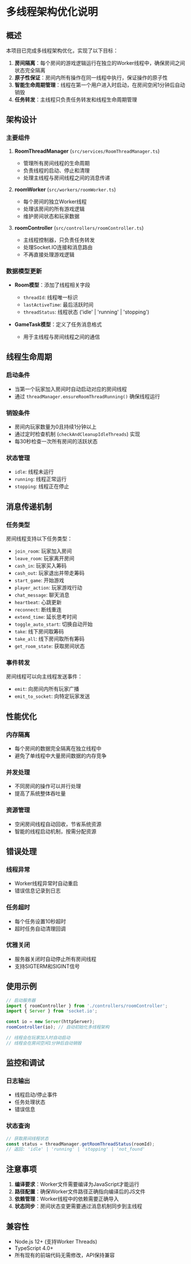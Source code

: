 # 多线程架构优化说明

## 概述

本项目已完成多线程架构优化，实现了以下目标：

1. **房间隔离**：每个房间的游戏逻辑运行在独立的Worker线程中，确保房间之间状态完全隔离
2. **原子性保证**：房间内所有操作在同一线程中执行，保证操作的原子性
3. **智能生命周期管理**：线程在第一个用户进入时启动，在房间空闲1分钟后自动销毁
4. **任务转发**：主线程只负责任务转发和线程生命周期管理

## 架构设计

### 主要组件

1. **RoomThreadManager** (`src/services/RoomThreadManager.ts`)
   - 管理所有房间线程的生命周期
   - 负责线程的启动、停止和清理
   - 处理主线程与房间线程之间的消息传递

2. **roomWorker** (`src/workers/roomWorker.ts`)
   - 每个房间的独立Worker线程
   - 处理该房间的所有游戏逻辑
   - 维护房间状态和玩家数据

3. **roomController** (`src/controllers/roomController.ts`)
   - 主线程控制器，只负责任务转发
   - 处理Socket.IO连接和消息路由
   - 不再直接处理游戏逻辑

### 数据模型更新

- **Room模型**：添加了线程相关字段
  - `threadId`: 线程唯一标识
  - `lastActiveTime`: 最后活跃时间
  - `threadStatus`: 线程状态 ('idle' | 'running' | 'stopping')

- **GameTask模型**：定义了任务消息格式
  - 用于主线程与房间线程之间的通信

## 线程生命周期

### 启动条件
- 当第一个玩家加入房间时自动启动对应的房间线程
- 通过 `threadManager.ensureRoomThreadRunning()` 确保线程运行

### 销毁条件
- 房间内玩家数量为0且持续1分钟以上
- 通过定时检查机制 (`checkAndCleanupIdleThreads`) 实现
- 每30秒检查一次所有房间的活跃状态

### 状态管理
- `idle`: 线程未运行
- `running`: 线程正常运行
- `stopping`: 线程正在停止

## 消息传递机制

### 任务类型
房间线程支持以下任务类型：
- `join_room`: 玩家加入房间
- `leave_room`: 玩家离开房间
- `cash_in`: 玩家买入筹码
- `cash_out`: 玩家退出并带走筹码
- `start_game`: 开始游戏
- `player_action`: 玩家游戏行动
- `chat_message`: 聊天消息
- `heartbeat`: 心跳更新
- `reconnect`: 断线重连
- `extend_time`: 延长思考时间
- `toggle_auto_start`: 切换自动开始
- `take`: 线下房间取筹码
- `take_all`: 线下房间取所有筹码
- `get_room_state`: 获取房间状态

### 事件转发
房间线程可以向主线程发送事件：
- `emit`: 向房间内所有玩家广播
- `emit_to_socket`: 向特定玩家发送

## 性能优化

### 内存隔离
- 每个房间的数据完全隔离在独立线程中
- 避免了单线程中大量房间数据的内存竞争

### 并发处理
- 不同房间的操作可以并行处理
- 提高了系统整体吞吐量

### 资源管理
- 空闲房间线程自动回收，节省系统资源
- 智能的线程启动机制，按需分配资源

## 错误处理

### 线程异常
- Worker线程异常时自动重启
- 错误信息记录到日志

### 任务超时
- 每个任务设置10秒超时
- 超时任务自动清理回调

### 优雅关闭
- 服务器关闭时自动停止所有房间线程
- 支持SIGTERM和SIGINT信号

## 使用示例

```typescript
// 启动服务器
import { roomController } from './controllers/roomController';
import { Server } from 'socket.io';

const io = new Server(httpServer);
roomController(io); // 自动初始化多线程架构

// 线程会在玩家加入时自动启动
// 线程会在房间空闲1分钟后自动销毁
```

## 监控和调试

### 日志输出
- 线程启动/停止事件
- 任务处理状态
- 错误信息

### 状态查询
```typescript
// 获取房间线程状态
const status = threadManager.getRoomThreadStatus(roomId);
// 返回: 'idle' | 'running' | 'stopping' | 'not_found'
```

## 注意事项

1. **编译要求**：Worker文件需要编译为JavaScript才能运行
2. **路径配置**：确保Worker文件路径正确指向编译后的JS文件
3. **依赖管理**：Worker线程中的依赖需要正确导入
4. **状态同步**：房间状态变更需要通过消息机制同步到主线程

## 兼容性

- Node.js 12+ (支持Worker Threads)
- TypeScript 4.0+
- 所有现有的前端代码无需修改，API保持兼容 